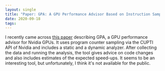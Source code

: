 ```yaml
---
layout: single
title: "Paper: GPA: A GPU Performance Advisor Based on Instruction Sampling"
date: 2020-09-18
tags: 
---
```


I recently came across [this paper](https://arxiv.org/abs/2009.04061) describing
GPA, a GPU performance advisor for Nvidia GPUs. It uses program counter sampling
via the CUPTI API of Nvidia and includes a static and a dynamic analyzer. After
collecting the data and running the analysis, the tool gives advice on code
changes and also includes estimates of the expected speed-ups. It seems to be an
interesting tool, but unfortunately, I think it's not available for the public.
